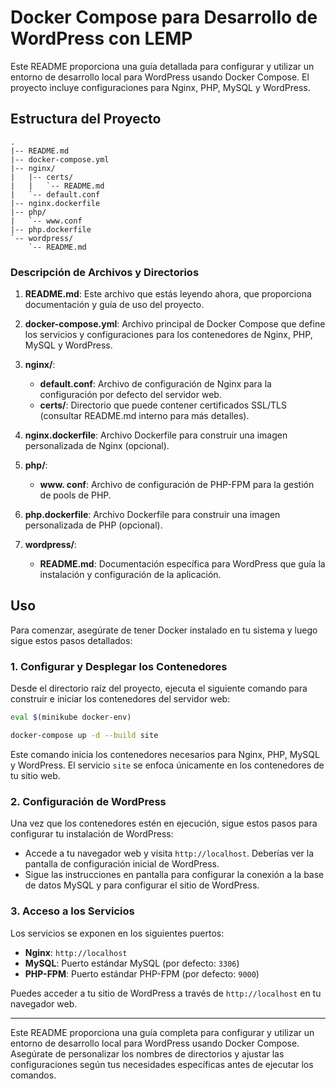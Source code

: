 
# Docker Compose para Desarrollo de WordPress con LEMP

Este README proporciona una guía detallada para configurar y utilizar un entorno de desarrollo local para WordPress usando Docker Compose. El proyecto incluye configuraciones para Nginx, PHP, MySQL y WordPress.

## Estructura del Proyecto

```
.
|-- README.md
|-- docker-compose.yml
|-- nginx/
|   |-- certs/
|   |   `-- README.md
|   `-- default.conf
|-- nginx.dockerfile
|-- php/
|   `-- www.conf
|-- php.dockerfile
`-- wordpress/
    `-- README.md
```

### Descripción de Archivos y Directorios

1. **README.md**: Este archivo que estás leyendo ahora, que proporciona documentación y guía de uso del proyecto.
   
2. **docker-compose.yml**: Archivo principal de Docker Compose que define los servicios y configuraciones para los contenedores de Nginx, PHP, MySQL y WordPress.

3. **nginx/**:
   - **default.conf**: Archivo de configuración de Nginx para la configuración por defecto del servidor web.
   - **certs/**: Directorio que puede contener certificados SSL/TLS (consultar README.md interno para más detalles).

4. **nginx.dockerfile**: Archivo Dockerfile para construir una imagen personalizada de Nginx (opcional).

5. **php/**:
   - **www. conf**: Archivo de configuración de PHP-FPM para la gestión de pools de PHP.

6. **php.dockerfile**: Archivo Dockerfile para construir una imagen personalizada de PHP (opcional).

7. **wordpress/**:
   - **README.md**: Documentación específica para WordPress que guía la instalación y configuración de la aplicación.

## Uso

Para comenzar, asegúrate de tener Docker instalado en tu sistema y luego sigue estos pasos detallados:

### 1. Configurar y Desplegar los Contenedores

Desde el directorio raíz del proyecto, ejecuta el siguiente comando para construir e iniciar los contenedores del servidor web:

```bash
eval $(minikube docker-env)
```

```bash
docker-compose up -d --build site
```

Este comando inicia los contenedores necesarios para Nginx, PHP, MySQL y WordPress. El servicio `site` se enfoca únicamente en los contenedores de tu sitio web.

### 2. Configuración de WordPress

Una vez que los contenedores estén en ejecución, sigue estos pasos para configurar tu instalación de WordPress:

- Accede a tu navegador web y visita `http://localhost`. Deberías ver la pantalla de configuración inicial de WordPress.
- Sigue las instrucciones en pantalla para configurar la conexión a la base de datos MySQL y para configurar el sitio de WordPress.

### 3. Acceso a los Servicios

Los servicios se exponen en los siguientes puertos:

- **Nginx**: `http://localhost`
- **MySQL**: Puerto estándar MySQL (por defecto: `3306`)
- **PHP-FPM**: Puerto estándar PHP-FPM (por defecto: `9000`)

Puedes acceder a tu sitio de WordPress a través de `http://localhost` en tu navegador web.


---

Este README proporciona una guía completa para configurar y utilizar un entorno de desarrollo local para WordPress usando Docker Compose. Asegúrate de personalizar los nombres de directorios y ajustar las configuraciones según tus necesidades específicas antes de ejecutar los comandos.
